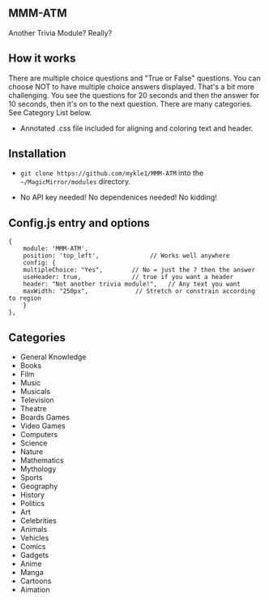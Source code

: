 ## MMM-ATM

Another Trivia Module? Really?

## How it works

There are multiple choice questions and "True or False" questions. You can choose NOT to
have multiple choice answers displayed. That's a bit more challenging. You see the questions
for 20 seconds and then the answer for 10 seconds, then it's on to the next question.
There are many categories. See Category List below.

* Annotated .css file included for aligning and coloring text and header.

## Installation

* `git clone https://github.com/mykle1/MMM-ATM` into the `~/MagicMirror/modules` directory.

* No API key needed! No dependenices needed! No kidding!


## Config.js entry and options

    {
        module: 'MMM-ATM',
        position: 'top_left',              // Works well anywhere
        config: {
		multipleChoice: "Yes",        // No = just the ? then the answer
		useHeader: true,              // true if you want a header
		header: "Not another trivia module!",   // Any text you want
		maxWidth: "250px",             // Stretch or constrain according to region
        }
    },
	
## Categories

* General Knowledge
* Books
* Film
* Music
* Musicals
* Television
* Theatre
* Boards Games
* Video Games
* Computers
* Science
* Nature
* Mathematics
* Mythology
* Sports
* Geography
* History
* Politics
* Art
* Celebrities
* Animals
* Vehicles
* Comics
* Gadgets
* Anime
* Manga
* Cartoons
* Aimation
